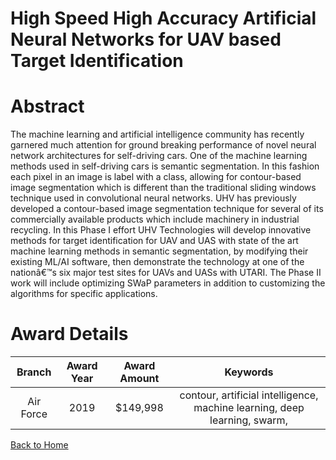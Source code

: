 
High Speed High Accuracy Artificial Neural Networks for UAV based Target Identification
=======================================================================================

# Abstract


The machine learning and artificial intelligence community has recently garnered much attention for ground breaking performance of novel neural network architectures for self-driving cars. One of the machine learning methods used in self-driving cars is semantic segmentation. In this fashion each pixel in an image is label with a class, allowing for contour-based image segmentation which is different than the traditional sliding windows technique used in convolutional neural networks. UHV has previously developed a contour-based image segmentation technique for several of its commercially available products which include machinery in industrial recycling. In this Phase I effort UHV Technologies will develop innovative methods for target identification for UAV and UAS with state of the art machine learning methods in semantic segmentation, by modifying their existing ML/AI software, then demonstrate the technology at one of the nationâ€™s six major test sites for UAVs and UASs with UTARI. The Phase II work will include optimizing SWaP parameters in addition to customizing the algorithms for specific applications.  

# Award Details

|Branch|Award Year|Award Amount|Keywords|
| :---: | :---: | :---: | :---: |
|Air Force|2019|$149,998|contour, artificial intelligence, machine learning, deep learning, swarm, |
  
  


[Back to Home](https://github.com/chrischow/dod_sbir_awards/Reports/DJ/#1469)